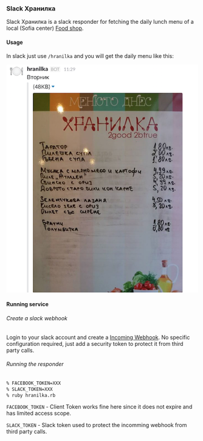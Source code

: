 ### Slack Хранилка ###

Slack Хранилка is a slack responder for fetching the daily lunch menu of a local (Sofia center) [Food shop](https://www.facebook.com/hranilka/).

#### Usage ####
In slack just use `/hranilka` and you will get the daily menu like this:

![Example daily menu](docs/screenshot.png)

#### Running service ####

###### Create a slack webhook ######
Login to your slack account and create a [Incoming Webhook](https://api.slack.com/incoming-webhooks). No specific configuration required, just add a security token to protect it from third party calls.


###### Running the responder #######
```
% FACEBOOK_TOKEN=XXX
% SLACK_TOKEN=XXX
% ruby hranilka.rb
```

`FACEBOOK_TOKEN` - Client Token works fine here since it does not expire and has limited access scope.

`SLACK_TOKEN` - Slack token used to protect the incomming webhook from third party calls.
